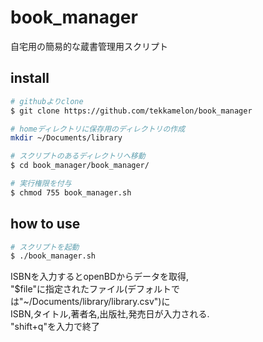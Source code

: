 # book_manager
自宅用の簡易的な蔵書管理用スクリプト

## install

```sh
# githubよりclone
$ git clone https://github.com/tekkamelon/book_manager

# homeディレクトリに保存用のディレクトリの作成
mkdir ~/Documents/library

# スクリプトのあるディレクトリへ移動
$ cd book_manager/book_manager/

# 実行権限を付与
$ chmod 755 book_manager.sh
```

## how to use

```sh
# スクリプトを起動
$ ./book_manager.sh
```

ISBNを入力するとopenBDからデータを取得,  
"$file"に指定されたファイル(デフォルトでは"~/Documents/library/library.csv")に  
ISBN,タイトル,著者名,出版社,発売日が入力される.  
"shift+q"を入力で終了
